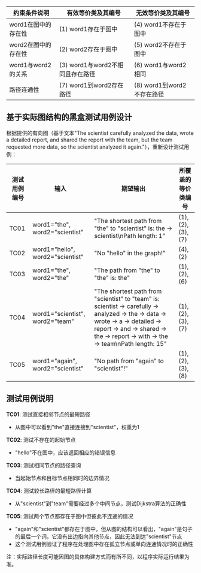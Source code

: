 | 约束条件说明 | 有效等价类及其编号 | 无效等价类及其编号 |
|-------------|------------------|------------------|
| word1在图中的存在性 | (1) word1存在于图中 | (4) word1不存在于图中 |
| word2在图中的存在性 | (2) word2存在于图中 | (5) word2不存在于图中 |
| word1与word2的关系 | (3) word1与word2不相同且存在路径 | (6) word1与word2相同 |
| 路径连通性 | (7) word1到word2存在路径 | (8) word1到word2不存在路径 |

## 基于实际图结构的黑盒测试用例设计

根据提供的有向图（基于文本"The scientist carefully analyzed the data, wrote a detailed report, and shared the report with the team, but the team requested more data, so the scientist analyzed it again."），重新设计测试用例：

| 测试用例编号 | 输入 | 期望输出 | 所覆盖的等价类编号 |
|-------------|------|----------|------------------|
| TC01 | word1="the", word2="scientist" | "The shortest path from \"the\" to \"scientist\" is: the → scientist\nPath length: 1" | (1), (2), (3), (7) |
| TC02 | word1="hello", word2="scientist" | "No \"hello\" in the graph!" | (4), (2) |
| TC03 | word1="the", word2="the" | "The path from \"the\" to \"the\" is: the" | (1), (2), (6) |
| TC04 | word1="scientist", word2="team" | "The shortest path from \"scientist\" to \"team\" is: scientist → carefully → analyzed → the → data → wrote → a → detailed → report → and → shared → the → report → with → the → team\nPath length: 15" | (1), (2), (3), (7) |
| TC05 | word1="again", word2="scientist" | "No path from \"again\" to \"scientist\"!" | (1), (2), (3), (8) |

## 测试用例说明

**TC01**: 测试直接相邻节点的最短路径
- 从图中可以看到"the"直接连接到"scientist"，权重为1

**TC02**: 测试不存在的起始节点
- "hello"不在图中，应该返回相应的错误信息

**TC03**: 测试相同节点的路径查询
- 当起始节点和目标节点相同时的边界情况

**TC04**: 测试较长路径的最短路径计算
- 从"scientist"到"team"需要经过多个中间节点，测试Dijkstra算法的正确性

**TC05**: 测试两个节点都存在于图中但彼此不连通的情况
- "again"和"scientist"都存在于图中，但从图的结构可以看出，"again"是句子的最后一个词，它没有出边指向其他节点，因此无法到达"scientist"节点
- 这个测试用例验证了程序在处理图中存在孤立节点或单向连通情况时的正确性

注：实际路径长度可能因图的具体构建方式而有所不同，以程序实际运行结果为准。
